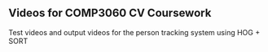 ## Videos for COMP3060 CV Coursework

Test videos and output videos for the person tracking system using HOG + SORT